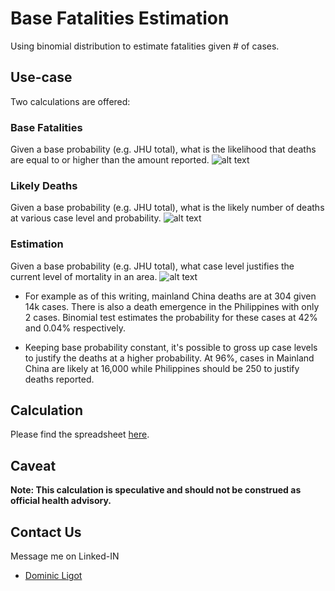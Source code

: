 # Base Fatalities Estimation

Using binomial distribution to estimate fatalities given # of cases.  

## Use-case

Two calculations are offered: 

### Base Fatalities

Given a base probability (e.g. JHU total), what is the likelihood that deaths are equal to or higher than the amount reported. 
![alt text](https://github.com/docligot/coronatracker-analytics/blob/master/corona-base-fatalities/base_fatalities.png "Base Fatalities")

### Likely Deaths

Given a base probability (e.g. JHU total), what is the likely number of deaths at various case level and probability. 
![alt text](https://github.com/docligot/coronatracker-analytics/blob/master/corona-base-fatalities/likely_deaths.png "Likely Deaths")


### Estimation

Given a base probability (e.g. JHU total), what case level justifies the current level of mortality in an area. 
![alt text](https://github.com/docligot/coronatracker-analytics/blob/master/corona-base-fatalities/illustration.png "Estimation")

* For example as of this writing, mainland China deaths are at 304 given 14k cases. There is also a death emergence in the Philippines with only 2 cases. Binomial test estimates the probability for these cases at 42% and 0.04% respectively. 

* Keeping base probability constant, it's possible to gross up case levels to justify the deaths at a higher probability. At 96%, cases in Mainland China are likely at 16,000 while Philippines should be 250 to justify deaths reported. 

## Calculation

Please find the spreadsheet [here](https://docs.google.com/spreadsheets/d/1LRuIBh5yRFRb8JiDAvMmY1Yuei_icbq2/edit#gid=95220160).

## Caveat

**Note: This calculation is speculative and should not be construed as official health advisory.**

## Contact Us

Message me on Linked-IN
* [Dominic Ligot](https://www.linkedin.com/in/docligot/)